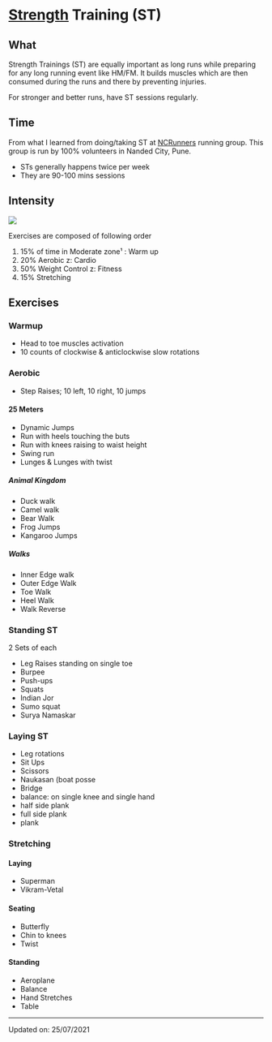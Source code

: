 [Strength](Strength) Training (ST)
======================

What
----

Strength Trainings (ST) are equally important as long runs while preparing for any long running event like HM/FM. It builds muscles which are then consumed during the runs and there by preventing injuries.

For stronger and better runs, have ST sessions regularly.

Time
----

From what I learned from doing/taking ST at [NCRunners](http://ncrunners.in) running group. This group is run by 100% volunteers in Nanded City, Pune.

*   STs generally happens twice per week
*   They are 90-100 mins sessions

Intensity
---------

[![](https://1.bp.blogspot.com/-uNtvhbM6z4g/YPz-8h_zJOI/AAAAAAAAQIE/_TsilTQ-cgcFr_XfMCZ9fKu0jQfeVjkqACLcBGAsYHQ/s320/ez.png)](https://1.bp.blogspot.com/-uNtvhbM6z4g/YPz-8h_zJOI/AAAAAAAAQIE/_TsilTQ-cgcFr_XfMCZ9fKu0jQfeVjkqACLcBGAsYHQ/s1323/ez.png)

Exercises are composed of following order

1.  15% of time in Moderate zone¹ : Warm up
2.  20% Aerobic z: Cardio
3.  50% Weight Control z: Fitness
4.  15% Stretching

Exercises
---------

### Warmup

*   Head to toe muscles activation
*   10 counts of clockwise & anticlockwise slow rotations

### Aerobic

*   Step Raises; 10 left, 10 right, 10 jumps

#### 25 Meters

*   Dynamic Jumps
*   Run with heels touching the buts
*   Run with knees raising to waist height
*   Swing run
*   Lunges & Lunges with twist

##### Animal Kingdom

*   Duck walk
*   Camel walk
*   Bear Walk
*   Frog Jumps
*   Kangaroo Jumps

##### Walks

*   Inner Edge walk
*   Outer Edge Walk
*   Toe Walk
*   Heel Walk
*   Walk Reverse

### Standing ST

2 Sets of each

*   Leg Raises standing on single toe
*   Burpee
*   Push-ups
*   Squats
*   Indian Jor
*   Sumo squat
*   Surya Namaskar

### Laying ST

*   Leg rotations
*   Sit Ups
*   Scissors
*   Naukasan (boat posse
*   Bridge
*   balance: on single knee and single hand
*   half side plank
*   full side plank
*   plank

### Stretching

#### Laying

*   Superman
*   Vikram-Vetal

#### Seating

*   Butterfly
*   Chin to knees
*   Twist

#### Standing

*   Aeroplane
*   Balance
*   Hand Stretches
*   Table


---

Updated on: 25/07/2021
